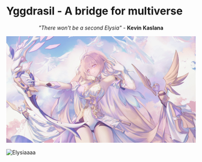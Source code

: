 # Yggdrasil - A bridge for multiverse

<p align="center">
<i>"There won't be a second Elysia"</i> -  <b>Kevin Kaslana</b>
</p>

![Elysiaaaa](https://github.com/phuchptty/Yggdrasil/blob/main/images/b2.png?raw=true)

![Elysiaaaa](https://github.com/phuchptty/Yggdrasil/blob/main/images/b1.jpg?raw=true)
